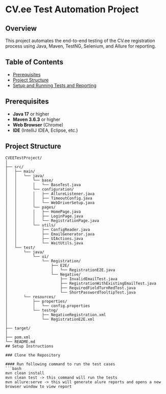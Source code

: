 # CV.ee Test Automation Project

## Overview

This project automates the end-to-end testing of the CV.ee registration process using Java, Maven, TestNG, Selenium, and Allure for reporting.

## Table of Contents

- [Prerequisites](#prerequisites)
- [Project Structure](#project-structure)
- [Setup and Running Tests and Reporting](#setup-instructions)

## Prerequisites

- **Java 17** or higher
- **Maven 3.6.3** or higher
- **Web Browser** (Chrome)
- **IDE** (IntelliJ IDEA, Eclipse, etc.)

## Project Structure

```plaintext
CVEETestProject/
│
├── src/
│   ├── main/
│   │   └── java/
│   │       └── base/
│   │       │   └── BaseTest.java
│   │       └── configuration/
│   │       │   ├── AllureListener.java
│   │       │   ├── TimeoutConfig.java
│   │       │   └── WebDriverSetup.java
│   │       └── pages/
│   │       │   ├── HomePage.java
│   │       │   ├── LoginPage.java
│   │       │   └── RegistrationPage.java
│   │       └── utils/
│   │           ├── ConfigReader.java
│   │           ├── EmailGenerator.java
│   │           ├── UIActions.java
│   │           └── WaitUtils.java
│   └── test/
│       └── java/
│           └── ui/
│               └── Registration/
│                   ├── E2E/
│                   │   └── RegistrationE2E.java
│                   └── Negative/
│                       ├── InvalidEmailTest.java
│                       ├── RegistrationWithExistingEmailTest.java
│                       ├── RequiredFieldTurnRedTest.java
│                       └── ShortPasswordTooltipTest.java
│       └── resources/
│           ├── properties/
│           │   └── config.properties
│           └── testng/
│               ├── NegativeRegistration.xml
│               └── RegistrationE2E.xml
│
├── target/
│
├── pom.xml
└── README.md
## Setup Instructions

### Clone the Repository

#### Run following command to run the test cases
```bash
mvn clean install
mvn clean test -> this command will run the tests
mvn allure:serve -> this will generate alure reports and opens a new browser window to view report